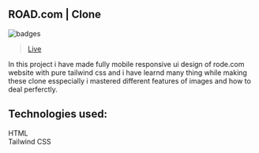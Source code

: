 ## ROAD.com | Clone

![badges](https://img.shields.io/badge/rode.com-tailwindcss-brightgreen)
> [Live](https://rode-ui-clone-web.netlify.app/)


In this project i have made fully mobile responsive ui design of rode.com website with pure tailwind css  and i have learnd many thing while making these clone esspecially i mastered different features of images and how to deal perferctly. 

## Technologies used:<br>
HTML <br>
Tailwind CSS
